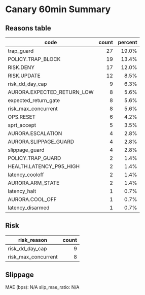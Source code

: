 # Canary 60min Summary

## Reasons table

| code | count | percent |
|---|---:|---:|
| trap_guard | 27 | 19.0% |
| POLICY.TRAP_BLOCK | 19 | 13.4% |
| RISK.DENY | 17 | 12.0% |
| RISK.UPDATE | 12 | 8.5% |
| risk_dd_day_cap | 9 | 6.3% |
| AURORA.EXPECTED_RETURN_LOW | 8 | 5.6% |
| expected_return_gate | 8 | 5.6% |
| risk_max_concurrent | 8 | 5.6% |
| OPS.RESET | 6 | 4.2% |
| sprt_accept | 5 | 3.5% |
| AURORA.ESCALATION | 4 | 2.8% |
| AURORA.SLIPPAGE_GUARD | 4 | 2.8% |
| slippage_guard | 4 | 2.8% |
| POLICY.TRAP_GUARD | 2 | 1.4% |
| HEALTH.LATENCY_P95_HIGH | 2 | 1.4% |
| latency_cooloff | 2 | 1.4% |
| AURORA.ARM_STATE | 2 | 1.4% |
| latency_halt | 1 | 0.7% |
| AURORA.COOL_OFF | 1 | 0.7% |
| latency_disarmed | 1 | 0.7% |

## Risk

| risk_reason | count |
|---|---:|
| risk_dd_day_cap | 9 |
| risk_max_concurrent | 8 |

## Slippage

MAE (bps): N/A
slip_mae_ratio: N/A